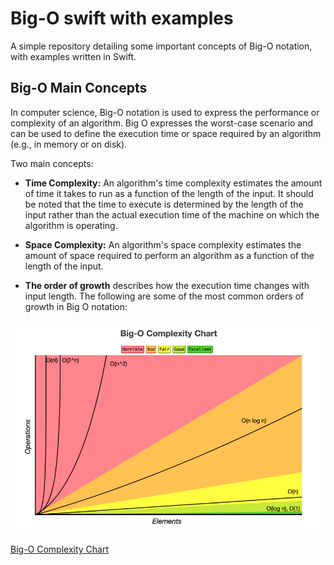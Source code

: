 # Big-O swift with examples

A simple repository detailing some important concepts of Big-O notation, with examples written in Swift.

## Big-O Main Concepts

In computer science, Big-O notation is used to express the performance or complexity of an algorithm. Big O expresses the worst-case scenario and can be used to define the execution time or space required by an algorithm (e.g., in memory or on disk).

Two main concepts:

- **Time Complexity:** An algorithm's time complexity estimates the amount of time it takes to run as a function of the length of the input. It should be noted that the time to execute is determined by the length of the input rather than the actual execution time of the machine on which the algorithm is operating.

- **Space Complexity:** An algorithm's space complexity estimates the amount of space required to perform an algorithm as a function of the length of the input.

- **The order of growth** describes how the execution time changes with input length. The following are some of the most common orders of growth in Big O notation:

![Big-O Complexity Chart](bigOComplexityChart.png)

[Big-O Complexity Chart](https://www.bigocheatsheet.com)
